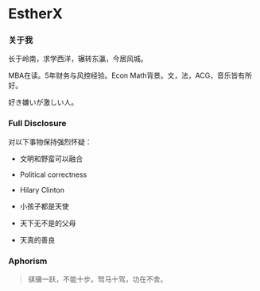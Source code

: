 # EstherX

### 关于我

长于岭南，求学西洋，辗转东瀛，今居风城。

MBA在读。5年财务与风控经验。Econ Math背景。文，法，ACG，音乐皆有所好。

好き嫌いが激しい人。

### Full Disclosure

对以下事物保持强烈怀疑：

* 文明和野蛮可以融合

* Political correctness

* Hilary Clinton

* 小孩子都是天使

* 天下无不是的父母

* 天真的善良

### Aphorism

>骐骥一跃，不能十步。驽马十驾，功在不舍。

